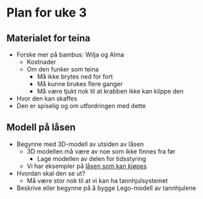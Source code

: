 # Plan for uke 3

## Materialet for teina
- Forske mer på bambus: Wilja og Alma
  - Kostnader
  - Om den funker som teina
    - Må ikke brytes ned for fort
    - Må kunne brukes flere ganger
    - Må være tjukt nok til at krabben ikke kan klippe den  
- Hvor den kan skaffes
- Den er spiselig og om utfordringen med dette

## Modell på låsen
- Begynne med 3D-modell av utsiden av låsen
  - 3D modellen må være av noe som ikke finnes fra før
     - Lage modellen av delen for tidsstyring 
  - Vi har eksempler på [låsen som kan kjøpes](https://partilageret.no/products/skaplas?variant=41886339596454)
- Hvordan skal den se ut?
   - Må være stor nok til at vi kan ha tannhjulsystemet
- Beskrive eller begynne på å bygge Lego-modell av tannhjulene

